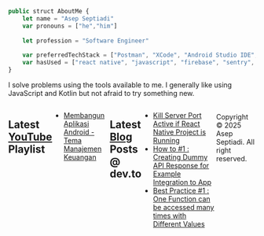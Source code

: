 ```.js
public struct AboutMe {
    let name = "Asep Septiadi"
    var pronouns = ["he","him"]
    
    let profession = "Software Engineer"
    
    var preferredTechStack = ["Postman", "XCode", "Android Studio IDE", "Visual Studio IDE", "Docker"]
    var hasUsed = ["react native", "javascript", "firebase", "sentry", "kotlin/java", "sql", "laravel"]
}
```
I solve problems using the tools available to me. I generally like using JavaScript and Kotlin but not afraid to try something new.

<div style="display:flex;justify-content:center;">

## Latest [YouTube](https://www.youtube.com/@tinytrickz) Playlist

- [Membangun Aplikasi Android - Tema Manajemen Keuangan](https://www.youtube.com/playlist?list=PLGuz9_cMP8EGZR2PYc1GYRk3I9X74rH_c)

## Latest [Blog](https://dev.to/aspsptyd) Posts @ dev.to

- [Kill Server Port Active if React Native Project is Running](https://dev.to/aspsptyd/kill-server-port-active-if-react-native-project-is-running-4hgh)
- [How to #1 : Creating Dummy API Response for Example Integration to App](https://dev.to/aspsptyd/how-to-1-creating-dummy-api-response-for-example-integration-to-app-48dd)
- [Best Practice #1 : One Function can be accessed many times with Different Values](https://dev.to/aspsptyd/best-practice-1-one-function-multiple-custom-1cj7)

<br />
Copyright &copy; 2025 Asep Septiadi. All right reserved.
